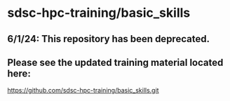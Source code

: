 # sdsc-hpc-training/basic_skills
## 6/1/24: This repository has been deprecated.
## Please see the updated training material located here:
https://github.com/sdsc-hpc-training/basic_skills.git
